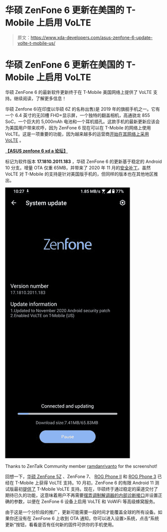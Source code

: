 # 华硕 ZenFone 6 更新在美国的 T-Mobile 上启用 VoLTE

> 原文：<https://www.xda-developers.com/asus-zenfone-6-update-volte-t-mobile-us/>

# 华硕 ZenFone 6 更新在美国的 T-Mobile 上启用 VoLTE

华硕 ZenFone 6 的最新软件更新终于在 T-Mobile 美国网络上提供了 VoLTE 支持。继续阅读，了解更多信息！

华硕 Zenfone 6(在印度以华硕 6Z 的名称出售)是 2019 年的旗舰手机之一。它有一个 6.4 英寸的无凹槽 FHD+显示屏，一个独特的翻盖相机，高通骁龙 855 SoC，一个巨大的 5,000mAh 电池和一个耳机插孔。这款手机的最新更新应该会为美国用户带来欢呼，因为 ZenFone 6 现在可以在 T-Mobile 的网络上使用 VoLTE。这是一项重要的功能，因为越来越多的运营商[开始在其网络上采用 VoLTE](https://www.xda-developers.com/t-mobile-att-require-volte-phone-calls-shut-down-3g/) 。

**[【ASUS zenfone 6 xd a 论坛】](https://forum.xda-developers.com/c/asus-zenfone-6-2019.8903/)**

标记为软件版本 **17.1810.2011.183** ，华硕 ZenFone 6 的更新基于稳定的 Android 10 分支。增量 OTA 仅重 65MB，并带来了 2020 年 11 月的[安全补丁](https://www.xda-developers.com/november-2020-android-security-update-google-pixel-samsung-galaxy/)。虽然 VoLTE 对 T-Mobile 的支持是针对美国版手机的，但同样的版本也在其他地区推出。

 <picture>![ASUS ZenFone 6 T-Mobile VoLTE Android 10 OTA](img/69c0bbb3591764d2e92581bff32a5264.png)</picture> 

Thanks to ZenTalk Community member [ramdanrivanto](https://zentalk.asus.com/en/profile/discussions/ramdanrivanto) for the screenshot!

回想一下，[华硕 ZenFone 5Z](https://www.xda-developers.com/asus-zenfone-5z-update-t-mobile-volte-jio-vowifi/) 、ZenFone 7、 [ROG Phone II](https://www.xda-developers.com/asus-rog-phone-ii-latest-update-90fps-pubg-mobile-volte-t-mobile-bsnl/) 和 [ROG Phone 3](https://www.xda-developers.com/rog-phone-3-latest-update-finally-enables-volte-att-t-mobile-usa/) 已经在 T-Mobile 上获得 VoLTE 支持。10 月初，ZenFone 6 的有限 Android 11 测试版最初[提供了](https://www.xda-developers.com/asus-zenfone-6-android-11-beta-t-mobile-volte/) T-Mobile VoLTE 支持。现在，华硕终于通过稳定的渠道交付了期待已久的功能，这意味着用户不再需要[摆弄调制解调器的内部诊断接口](https://www.xda-developers.com/how-to-enable-t-mobile-volte-vowifi-on-asus-smartphones-root/)并设置正确的参数，以便在 ZenFone 6 设备上启用 VoLTE 和 VoWiFi 等高级蜂窝服务。

由于这是一个分阶段的推广，更新可能需要一段时间才能覆盖全球的所有设备。如果你还没有在 ZenFone 6 上收到 OTA 通知，你可以进入设置>系统，点击“系统更新”按钮，看看是否有任何新的固件可供你的手机使用。